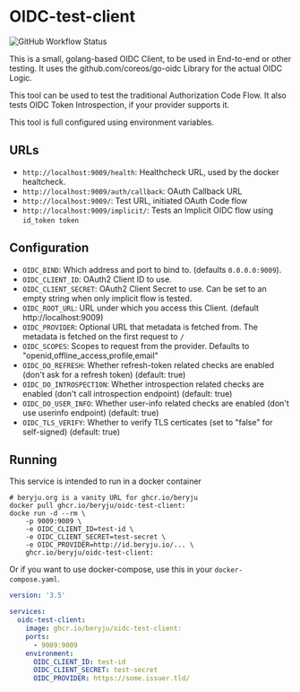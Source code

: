 # OIDC-test-client

![GitHub Workflow Status](https://img.shields.io/github/workflow/status/beryju/oidc-test-client/ci-build?style=for-the-badge)

This is a small, golang-based OIDC Client, to be used in End-to-end or other testing. It uses the github.com/coreos/go-oidc Library for the actual OIDC Logic.

This tool can be used to test the traditional Authorization Code Flow. It also tests OIDC Token Introspection, if your provider supports it.

This tool is full configured using environment variables.

## URLs

- `http://localhost:9009/health`: Healthcheck URL, used by the docker healtcheck.
- `http://localhost:9009/auth/callback`: OAuth Callback URL
- `http://localhost:9009/`: Test URL, initiated OAuth Code flow
- `http://localhost:9009/implicit/`: Tests an Implicit OIDC flow using `id_token token`

## Configuration

- `OIDC_BIND`: Which address and port to bind to. (defaults `0.0.0.0:9009`).
- `OIDC_CLIENT_ID`: OAuth2 Client ID to use.
- `OIDC_CLIENT_SECRET`: OAuth2 Client Secret to use. Can be set to an empty string when only implicit flow is tested.
- `OIDC_ROOT_URL`: URL under which you access this Client. (default http://localhost:9009)
- `OIDC_PROVIDER`: Optional URL that metadata is fetched from. The metadata is fetched on the first request to `/`
- `OIDC_SCOPES`: Scopes to request from the provider. Defaults to "openid,offline_access,profile,email"
- `OIDC_DO_REFRESH`: Whether refresh-token related checks are enabled (don't ask for a refresh token) (default: true)
- `OIDC_DO_INTROSPECTION`: Whether introspection related checks are enabled (don't call introspection endpoint) (default: true)
- `OIDC_DO_USER_INFO`: Whether user-info related checks are enabled (don't use userinfo endpoint) (default: true)
- `OIDC_TLS_VERIFY`: Whether to verify TLS certicates (set to "false" for self-signed) (default: true)

## Running

This service is intended to run in a docker container

```
# beryju.org is a vanity URL for ghcr.io/beryju
docker pull ghcr.io/beryju/oidc-test-client:
docke run -d --rm \
    -p 9009:9009 \
    -e OIDC_CLIENT_ID=test-id \
    -e OIDC_CLIENT_SECRET=test-secret \
    -e OIDC_PROVIDER=http://id.beryju.io/... \
    ghcr.io/beryju/oidc-test-client:
```

Or if you want to use docker-compose, use this in your `docker-compose.yaml`.

```yaml
version: '3.5'

services:
  oidc-test-client:
    image: ghcr.io/beryju/oidc-test-client:
    ports:
      - 9009:9009
    environment:
      OIDC_CLIENT_ID: test-id
      OIDC_CLIENT_SECRET: test-secret
      OIDC_PROVIDER: https://some.issuer.tld/
```

